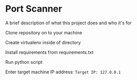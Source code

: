# Port Scanner

A brief description of what this project does and who it's for


Clone repository on to your machine

Create virtualenv inside of directory 

Install requirements from requirements.txt

Run python script

Enter target machine IP address:
`Target IP: 127.0.0.1`